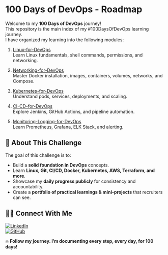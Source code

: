 
# 100 Days of DevOps - Roadmap

Welcome to my **100 Days of DevOps** journey!  
This repository is the main index of my #100DaysOfDevOps learning journey.  
I have organized my learning into the following modules:

1. [Linux-for-DevOps](https://github.com/prakashsalapu/100-days-of-devops.git)  
   Learn Linux fundamentals, shell commands, permissions, and networking.

2. [Networking-for-DevOps](https://github.com/yourusername/docker-for-devops)  
   Master Docker installation, images, containers, volumes, networks, and Compose.

3. [Kubernetes-for-DevOps](https://github.com/yourusername/kubernetes-for-devops)  
   Understand pods, services, deployments, and scaling.

4. [CI-CD-for-DevOps](https://github.com/yourusername/ci-cd-for-devops)  
   Explore Jenkins, GitHub Actions, and pipeline automation.

5. [Monitoring-Logging-for-DevOps](https://github.com/yourusername/monitoring-logging-for-devops)  
   Learn Prometheus, Grafana, ELK Stack, and alerting.



## 📌 About This Challenge
The goal of this challenge is to:
- Build a **solid foundation in DevOps** concepts.
- Learn **Linux, Git, CI/CD, Docker, Kubernetes, AWS, Terraform, and more**.
- Showcase my **daily progress publicly** for consistency and accountability.
- Create a **portfolio of practical learnings & mini-projects** that recruiters can see.


## 🧑‍💻 Connect With Me  

[![LinkedIn](https://img.shields.io/badge/LinkedIn-0A66C2?style=for-the-badge&logo=linkedin&logoColor=white)](https://www.linkedin.com/in/prakashsalapu/)  
[![GitHub](https://img.shields.io/badge/GitHub-181717?style=for-the-badge&logo=github&logoColor=white)](https://github.com/prakashsalapu)


🔥 **Follow my journey. I’m documenting every step, every day, for 100 days!**
